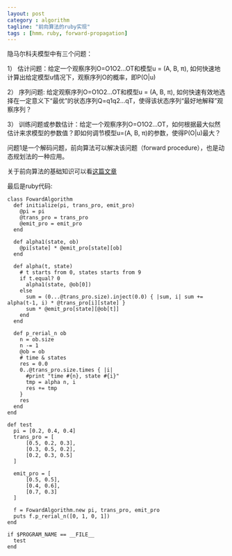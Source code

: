 ```yaml
---
layout: post
category : algorithm
tagline: "前向算法的ruby实现"
tags : [hmm，ruby, forward-propagation]
---
```

隐马尔科夫模型中有三个问题：

1） 估计问题：给定一个观察序列O=O1O2...OT和模型u = (A, B, π), 如何快速地计算出给定模型u情况下，观察序列O的概率，即P(O|u)

2） 序列问题: 给定观察序列O=O1O2...OT和模型u = (A, B, π), 如何快速有效地选择在一定意义下“最优”的状态序列Q=q1q2...qT，使得该状态序列“最好地解释”观察序列？

3） 训练问题或参数估计：给定一个观察序列O=O1O2...OT，如何根据最大似然估计来求模型的参数值？即如何调节模型u=(A, B, π)的参数，使得P(O|u)最大？

问题1是一个解码问题，前向算法可以解决该问题（forward procedure），也是动态规划法的一种应用。

关于前向算法的基础知识可以看[这篇文章](http://www.cnblogs.com/tornadomeet/archive/2012/03/24/2415583.html
)


最后是ruby代码:

	class FowardAlgorithm
	  def initialize(pi, trans_pro, emit_pro)
	    @pi = pi
	    @trans_pro = trans_pro
	    @emit_pro = emit_pro
	  end

	  def alpha1(state, ob)
	    @pi[state] * @emit_pro[state][ob]
	  end

	  def alpha(t, state)
	    # t starts from 0, states starts from 9
	    if t.equal? 0
	      alpha1(state, @ob[0])
	    else
	      sum = (0...@trans_pro.size).inject(0.0) { |sum, i| sum += alpha(t-1, i) * @trans_pro[i][state] }
	      sum * @emit_pro[state][@ob[t]]
	    end
	  end

	  def p_rerial_n ob
	    n = ob.size
	    n -= 1
	    @ob = ob
	    # time & states
	    res = 0.0
	    0..@trans_pro.size.times { |i|
	      #print "time #{n}, state #{i}"
	      tmp = alpha n, i
	      res += tmp
	    }
	    res
	  end
	end

	def test
	  pi = [0.2, 0.4, 0.4]
	  trans_pro = [
	      [0.5, 0.2, 0.3],
	      [0.3, 0.5, 0.2],
	      [0.2, 0.3, 0.5]
	  ]

	  emit_pro = [
	      [0.5, 0.5],
	      [0.4, 0.6],
	      [0.7, 0.3]
	  ]

	  f = FowardAlgorithm.new pi, trans_pro, emit_pro
	  puts f.p_rerial_n([0, 1, 0, 1])
	end

	if $PROGRAM_NAME == __FILE__
	  test
	end